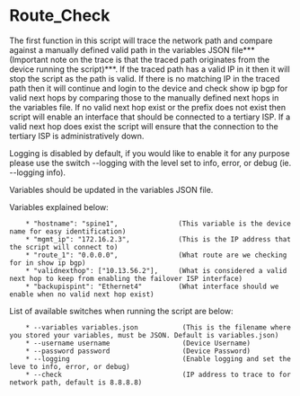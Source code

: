 # Route_Check

The first function in this script will trace the network path and compare against a manually defined valid path in the variables JSON file***(Important note on the trace is that the traced path originates from the device running the script)***. If the traced path has a valid IP in it then it will stop the script as the path is valid.  If there is no matching IP in the traced path then it will continue and login to the device and check show ip bgp for valid next hops by comparing those to the manually defined next hops in the variables file.  If no valid next hop exist or the prefix does not exist then script will enable an interface that should be connected to a tertiary ISP.  If a valid next hop does exist the script will ensure that the connection to the tertiary ISP is administratively down.  

Logging is disabled by default, if you would like to enable it for any purpose please use the switch --logging with the level set to info, error, or debug (ie. --logging info).

Variables should be updated in the variables JSON file.

Variables explained below:

        * "hostname": "spine1",               (This variable is the device name for easy identification)
        * "mgmt_ip": "172.16.2.3",            (This is the IP address that the script will connect to)
        * "route_1": "0.0.0.0",               (What route are we checking for in show ip bgp)
        * "validnexthop": ["10.13.56.2"],     (What is considered a valid next hop to keep from enabling the failover ISP interface)
        * "backupispint": "Ethernet4"         (What interface should we enable when no valid next hop exist)

List of available switches when running the script are below:

        * --variables variables.json           (This is the filename where you stored your variables, must be JSON. Default is variables.json)
        * --username username                  (Device Username)
        * --password password                  (Device Password)
        * --logging                            (Enable logging and set the leve to info, error, or debug)
        * --check                              (IP address to trace to for network path, default is 8.8.8.8)